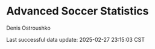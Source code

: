 # Advanced Soccer Statistics
Denis Ostroushko

<!-- gfm -->

Last successful data update: 2025-02-27 23:15:03 CST
